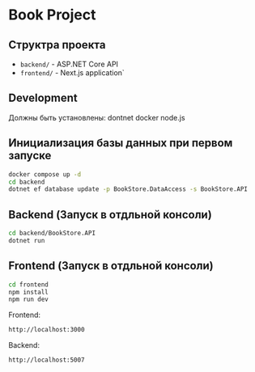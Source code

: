 # Book Project

## Структра проекта
- `backend/` - ASP.NET Core API
- `frontend/` - Next.js application`

## Development

Должны быть установлены:
dontnet
docker
node.js

## Инициализация базы данных при первом запуске 

```bash
docker compose up -d
cd backend
dotnet ef database update -p BookStore.DataAccess -s BookStore.API
```
## Backend (Запуск в отдльной консоли)

```bash
cd backend/BookStore.API
dotnet run
```
## Frontend (Запуск в отдльной консоли)
```bash
cd frontend
npm install 
npm run dev
```

Frontend:
```bash
http://localhost:3000
```
Backend: 
```bash
http://localhost:5007
```
